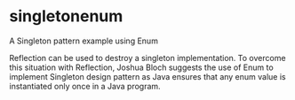 # singletonenum
A Singleton pattern example using Enum

Reflection can be used to destroy a singleton implementation. 
To overcome this situation with Reflection, Joshua Bloch suggests the use of Enum to implement Singleton design pattern as Java ensures that any enum value is instantiated only once in a Java program.
